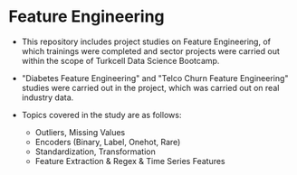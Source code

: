 # Feature Engineering
- This repository includes project studies on Feature Engineering, of which trainings were completed and sector projects were carried out within the scope of Turkcell Data Science Bootcamp.

- "Diabetes Feature Engineering" and "Telco Churn Feature Engineering" studies were carried out in the project, which was carried out on real industry data.

- Topics covered in the study are as follows:
    - Outliers, Missing Values
    - Encoders (Binary, Label, Onehot, Rare)
    - Standardization, Transformation
    - Feature Extraction & Regex & Time Series Features